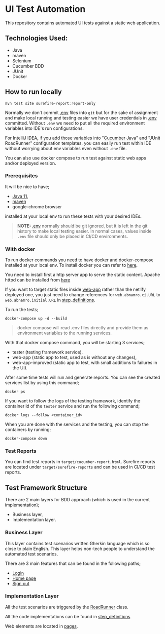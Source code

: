 # UI Test Automation

This repository contains automated UI tests against a static web application.

## Technologies Used:
 - Java
 - maven
 - Selenium
 - Cucumber BDD
 - JUnit
 - Docker

## How to run locally

```shell
mvn test site surefire-report:report-only
```

Normally we don't commit [.env](.env) files into `git` but for the sake of assignment and make local running and testing easier we have user credentials in [.env](.env) committed.
Without `.env` we need to put all the required environment variables into IDE's run configurations.

For IntelliJ IDEA, if you add those variables into "[Cucumber Java](https://cucumber.io/docs/cucumber/environment-variables/)" and "JUnit RoadRunner" configuration templates, you can easily run test within IDE without worrying about env variables even without `.env` file.

You can also use docker compose to run test against static web apps and/or deployed version.

### Prerequisites

It will be nice to have;
- [Java 11](https://openjdk.org/install/),
- [maven](https://maven.apache.org/install.html)
- google-chrome browser

installed at your local env to run these tests with your desired IDEs.

> **NOTE:** [.env](.env) normally should be git ignored, but it is left in the git history to make local testing easier.
> In normal cases, values inside `.env` file should only be placed in CI/CD environments.

### With docker

To run docker commands you need to have docker and docker-compose installed at your local env.
To install docker you can refer to [here](https://docs.docker.com/get-docker/).

You need to install first a http server app to serve the static content.
Apache httpd can be installed from [here](https://httpd.apache.org/docs/2.4/install.html)

If you want to target static files inside [web-app](./web-app) rather than the netlify deployed one, you just need to change references for `web.abnamro.ci.URL` to `web.abnamro.initial.URL` in [step_definitions](src/test/java/com/abnamro/step_definitions).

To run the tests;
```shell
docker-compose up -d --build
```

> docker compose will read .env files directly and provide them as environment variables to the running services.

With that docker compose command, you will be starting 3 services;
- tester (testing framework service),
- web-app (static app to test, used as is without any changes),
- web-app-improved (static app to test, with small additions to failures in the UI).

After some time tests will run and generate reports. You can see the created services list by using this command;
```shell
docker ps
```

If you want to follow the logs of the testing framework, identify the container id of the `tester` service and run the following command;
```shell
docker logs --follow <container_id>
```

When you are done with the services and the testing, you can stop the containers by running;
```shell
docker-compose down
```

### Test Reports

You can find test reports in `target/cucumber-report.html`.
Surefire reports are located under `target/surefire-reports` and can be used in CI/CD test reports.

## Test Framework Structure

There are 2 main layers for BDD approach (which is used in the current implementation);
- Business layer,
- Implementation layer.

### Business Layer

This layer contains test scenarios written Gherkin language which is so close to plain English.
This layer helps non-tech people to understand the automated test scenarios.

There are 3 main features that can be found in the following paths;
- [Login](src/test/resources/features/login.feature)
- [Home page](src/test/resources/features/homePage.feature)
- [Sign out](src/test/resources/features/signout.feature)

### Implementation Layer

All the test scenarios are triggered by the [RoadRunner](src/test/java/com/abnamro/runners/RoadRunner.java) class.

All the code implementations can be found in [step_definitions](src/test/java/com/abnamro/step_definitions).

Web elements are located in [pages](src/test/java/com/abnamro/pages).